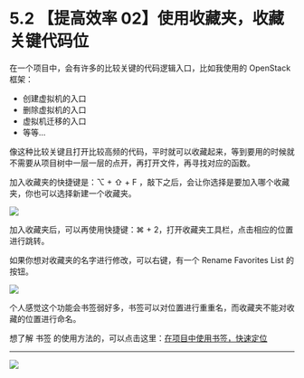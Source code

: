 # 5.2 【提高效率 02】使用收藏夹，收藏关键代码位



在一个项目中，会有许多的比较关键的代码逻辑入口，比如我使用的 OpenStack 框架：

- 创建虚拟机的入口
- 删除虚拟机的入口
- 虚拟机迁移的入口
- 等等...

像这种比较关键且打开比较高频的代码，平时就可以收藏起来，等到要用的时候就不需要从项目树中一层一层的点开，再打开文件，再寻找对应的函数。

加入收藏夹的快捷键是：⌥ + ⇧ + F ，敲下之后，会让你选择是要加入哪个收藏夹，你也可以选择新建一个收藏夹。

![](http://image.iswbm.com/image-20200829223345663.png)

加入收藏夹后，可以再使用快捷键：⌘ + 2，打开收藏夹工具栏，点击相应的位置进行跳转。

如果你想对收藏夹的名字进行修改，可以右键，有一个 Rename Favorites List 的按钮。

![](http://image.iswbm.com/20200829223552.png)

个人感觉这个功能会书签弱好多，书签可以对位置进行重重名，而收藏夹不能对收藏的位置进行命名。

想了解 书签 的使用方法的，可以点击这里：[在项目中使用书签，快速定位](http://pycharm.iswbm.com/en/latest/c06/c06_02.html)

---

![](https://open.weixin.qq.com/qr/code?username=idealyard)